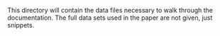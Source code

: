This directory will contain the data files necessary to walk through the documentation.
The full data sets used in the paper are not given, just snippets.